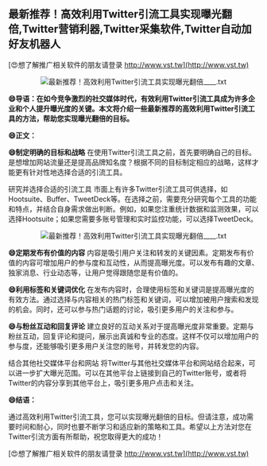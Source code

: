 ## **最新推荐！高效利用Twitter引流工具实现曝光翻倍,Twitter营销利器,Twitter采集软件,Twitter自动加好友机器人**

[😍想了解推广相关软件的朋友请登录 http://www.vst.tw](http://www.vst.tw)

 <center><img src="https://vst.tw/MP4/tuiguang/png/4.png" alt="最新推荐！高效利用Twitter引流工具实现曝光翻倍____.txt"></center>

**😄导语：在如今竞争激烈的社交媒体时代，有效利用Twitter引流工具成为许多企业和个人提升曝光度的关键。本文将介绍一些最新推荐的高效利用Twitter引流工具的方法，帮助您实现曝光翻倍的目标。**

**😄正文：**

**😄制定明确的目标和战略**
在使用Twitter引流工具之前，首先要明确自己的目标。是想增加网站流量还是提高品牌知名度？根据不同的目标制定相应的战略，这样才能更有针对性地选择合适的引流工具。

研究并选择合适的引流工具
市面上有许多Twitter引流工具可供选择，如Hootsuite、Buffer、TweetDeck等。在选择之前，需要充分研究每个工具的功能和特点，并结合自身需求做出判断。例如，如果您注重统计数据和监测效果，可以选择Hootsuite；如果您需要多账号管理和实时监控功能，可以选择TweetDeck。

 <center><img src="https://vst.tw/MP4/tuiguang/png/0.png" alt="最新推荐！高效利用Twitter引流工具实现曝光翻倍____.txt"></center>

**😄定期发布有价值的内容**
内容是吸引用户关注和转发的关键因素。定期发布有价值的内容可增加用户的参与度和互动性，从而提高曝光度。可以发布有趣的文章、独家消息、行业动态等，让用户觉得跟随您是有价值的。

**😄利用标签和关键词优化**
在发布内容时，合理使用标签和关键词是提高曝光度的有效方法。通过选择与内容相关的热门标签和关键词，可以增加被用户搜索和发现的机会。同时，还可以参与热门话题的讨论，吸引更多用户的关注和参与。

**😄与粉丝互动和回复评论**
建立良好的互动关系对于提高曝光度非常重要。定期与粉丝互动，回复评论和提问，展示出真诚和专业的态度。这样不仅可以增加用户的参与度，还能够吸引更多用户关注您的账号，并转发您的内容。

结合其他社交媒体平台和网站
将Twitter与其他社交媒体平台和网站结合起来，可以进一步扩大曝光范围。可以在其他平台上链接到自己的Twitter账号，或者将Twitter的内容分享到其他平台上，吸引更多用户点击和关注。

**😄结语：**

通过高效利用Twitter引流工具，您可以实现曝光翻倍的目标。但请注意，成功需要时间和耐心，同时也要不断学习和适应新的策略和工具。希望以上方法对您在Twitter引流方面有所帮助，祝您取得更大的成功！

[😍想了解推广相关软件的朋友请登录 http://www.vst.tw](http://www.vst.tw)



